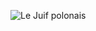 ![Le Juif polonais](https://upload.wikimedia.org/wikipedia/commons/thumb/a/ae/Jaguar_%28Panthera_onca_palustris%29_male_Three_Brothers_River_2.jpg/450px-Jaguar_%28Panthera_onca_palustris%29_male_Three_Brothers_River_2.jpg)